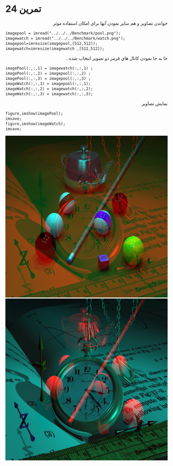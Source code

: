 # تمرين 24




<div dir="rtl">
 خواندن تصاوير و هم سايز نمودن آنها براي امكان استفاده موثر
</div>




```
imagepool = imread("../../../Benchmark/pool.png");
imagewatch = imread("../../../Benchmark/watch.png");
imagepool=imresize(imagepool,[512,512]);
imagewatch=imresize(imagewatch ,[512,512]);
```


<div dir="rtl">
 جا به جا نمودن كانال هاي قرمز دو تصوير انتخاب شده .
</div>




```
imagePool(:,:,1) = imagewatch(:,:,1) ;
imagePool(:,:,2) = imagepool(:,:,2) ;
imagePool(:,:,3) = imagepool(:,:,3) ;
imageWatch(:,:,1) = imagepool(:,:,1);
imageWatch(:,:,2) = imagewatch(:,:,2);
imageWatch(:,:,3) = imagewatch(:,:,3);
```


<div dir="rtl">
 نمايش تصاوير
</div>



```
figure,imshow(imagePool);
imsave;
figure,imshow(imageWatch);
imsave;
```



![output](t24-Pool.png)
![output](t24-Watch.png)
